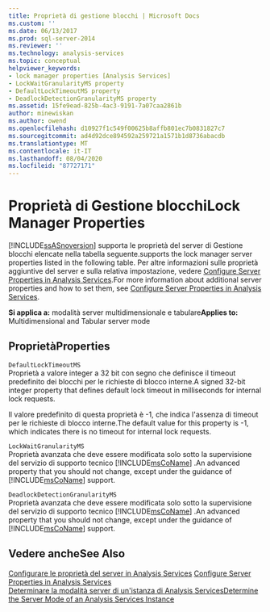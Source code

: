 ```yaml
---
title: Proprietà di gestione blocchi | Microsoft Docs
ms.custom: ''
ms.date: 06/13/2017
ms.prod: sql-server-2014
ms.reviewer: ''
ms.technology: analysis-services
ms.topic: conceptual
helpviewer_keywords:
- lock manager properties [Analysis Services]
- LockWaitGranularityMS property
- DefaultLockTimeoutMS property
- DeadlockDetectionGranularityMS property
ms.assetid: 15fe9ead-825b-4ac3-9191-7a07caa2861b
author: minewiskan
ms.author: owend
ms.openlocfilehash: d10927f1c549f00625b8affb801ec7b0831827c7
ms.sourcegitcommit: ad4d92dce894592a259721a1571b1d8736abacdb
ms.translationtype: MT
ms.contentlocale: it-IT
ms.lasthandoff: 08/04/2020
ms.locfileid: "87727171"
---
```

# <a name="lock-manager-properties"></a><span data-ttu-id="701a6-102">Proprietà di Gestione blocchi</span><span class="sxs-lookup"><span data-stu-id="701a6-102">Lock Manager Properties</span></span>
  [!INCLUDE[ssASnoversion](../../includes/ssasnoversion-md.md)] <span data-ttu-id="701a6-103">supporta le proprietà del server di Gestione blocchi elencate nella tabella seguente.</span><span class="sxs-lookup"><span data-stu-id="701a6-103">supports the lock manager server properties listed in the following table.</span></span> <span data-ttu-id="701a6-104">Per altre informazioni sulle proprietà aggiuntive del server e sulla relativa impostazione, vedere [Configure Server Properties in Analysis Services](server-properties-in-analysis-services.md).</span><span class="sxs-lookup"><span data-stu-id="701a6-104">For more information about additional server properties and how to set them, see [Configure Server Properties in Analysis Services](server-properties-in-analysis-services.md).</span></span>  
  
 <span data-ttu-id="701a6-105">**Si applica a:** modalità server multidimensionale e tabulare</span><span class="sxs-lookup"><span data-stu-id="701a6-105">**Applies to:** Multidimensional and Tabular server mode</span></span>  
  
## <a name="properties"></a><span data-ttu-id="701a6-106">Proprietà</span><span class="sxs-lookup"><span data-stu-id="701a6-106">Properties</span></span>  
 `DefaultLockTimeoutMS`  
 <span data-ttu-id="701a6-107">Proprietà a valore integer a 32 bit con segno che definisce il timeout predefinito dei blocchi per le richieste di blocco interne.</span><span class="sxs-lookup"><span data-stu-id="701a6-107">A signed 32-bit integer property that defines default lock timeout in milliseconds for internal lock requests.</span></span>  
  
 <span data-ttu-id="701a6-108">Il valore predefinito di questa proprietà è -1, che indica l'assenza di timeout per le richieste di blocco interne.</span><span class="sxs-lookup"><span data-stu-id="701a6-108">The default value for this property is -1, which indicates there is no timeout for internal lock requests.</span></span>  
  
 `LockWaitGranularityMS`  
 <span data-ttu-id="701a6-109">Proprietà avanzata che deve essere modificata solo sotto la supervisione del servizio di supporto tecnico [!INCLUDE[msCoName](../../includes/msconame-md.md)] .</span><span class="sxs-lookup"><span data-stu-id="701a6-109">An advanced property that you should not change, except under the guidance of [!INCLUDE[msCoName](../../includes/msconame-md.md)] support.</span></span>  
  
 `DeadlockDetectionGranularityMS`  
 <span data-ttu-id="701a6-110">Proprietà avanzata che deve essere modificata solo sotto la supervisione del servizio di supporto tecnico [!INCLUDE[msCoName](../../includes/msconame-md.md)] .</span><span class="sxs-lookup"><span data-stu-id="701a6-110">An advanced property that you should not change, except under the guidance of [!INCLUDE[msCoName](../../includes/msconame-md.md)] support.</span></span>  
  
## <a name="see-also"></a><span data-ttu-id="701a6-111">Vedere anche</span><span class="sxs-lookup"><span data-stu-id="701a6-111">See Also</span></span>  
 <span data-ttu-id="701a6-112">[Configurare le proprietà del server in Analysis Services](server-properties-in-analysis-services.md) </span><span class="sxs-lookup"><span data-stu-id="701a6-112">[Configure Server Properties in Analysis Services](server-properties-in-analysis-services.md) </span></span>  
 [<span data-ttu-id="701a6-113">Determinare la modalità server di un'istanza di Analysis Services</span><span class="sxs-lookup"><span data-stu-id="701a6-113">Determine the Server Mode of an Analysis Services Instance</span></span>](../instances/determine-the-server-mode-of-an-analysis-services-instance.md)  
  
  
